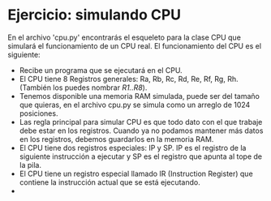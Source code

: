 # Ejercicio: simulando CPU

En el archivo 'cpu.py' encontrarás el esqueleto para la clase CPU que simulará el funcionamiento de un CPU real.
El funcionamiento del CPU es el siguiente:

- Recibe un programa que se ejecutará en el CPU.
- El CPU tiene 8 Registros generales: Ra, Rb, Rc, Rd, Re, Rf, Rg, Rh. (También los puedes nombrar *R1..R8*).
- Tenemos disponible una memoria RAM simulada, puede ser del tamaño que quieras, en el archivo cpu.py se simula como un arreglo de 1024 posiciones.
- Las regla principal para simular CPU es que todo dato con el que trabaje debe estar en los registros. Cuando ya no podamos mantener más datos en los registros, debemos guardarlos en la memoria RAM.
- El CPU tiene dos registros especiales: IP y SP. IP es el registro de la siguiente instrucción a ejecutar y SP es el registro que apunta al tope de la pila.
- El CPU tiene un registro especial llamado IR (Instruction Register) que contiene la instrucción actual que se está ejecutando.
-